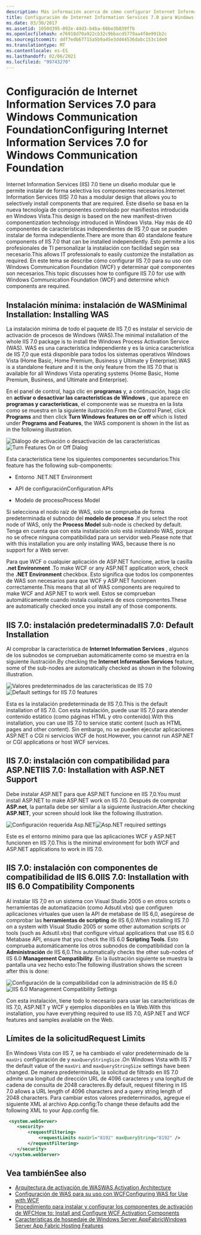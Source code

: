 ```yaml
---
description: Más información acerca de cómo configurar Internet Information Services 7,0 para Windows Communication Foundation
title: Configuración de Internet Information Services 7.0 para Windows Communication Foundation
ms.date: 03/30/2017
ms.assetid: 1050d395-092e-44d3-b4ba-66be3b039ffb
ms.openlocfilehash: e76918d70a922cb32c9bbacd5779aa4f8e991b2c
ms.sourcegitcommit: ddf7edb67715a5b9a45e3dd44536dabc153c1de0
ms.translationtype: MT
ms.contentlocale: es-ES
ms.lasthandoff: 02/06/2021
ms.locfileid: "99743270"
---
```

# <a name="configuring-internet-information-services-70-for-windows-communication-foundation"></a><span data-ttu-id="383d3-103">Configuración de Internet Information Services 7.0 para Windows Communication Foundation</span><span class="sxs-lookup"><span data-stu-id="383d3-103">Configuring Internet Information Services 7.0 for Windows Communication Foundation</span></span>

<span data-ttu-id="383d3-104">Internet Information Services (IIS) 7.0 tiene un diseño modular que le permite instalar de forma selectiva los componentes necesarios.</span><span class="sxs-lookup"><span data-stu-id="383d3-104">Internet Information Services (IIS) 7.0 has a modular design that allows you to selectively install components that are required.</span></span> <span data-ttu-id="383d3-105">Este diseño se basa en la nueva tecnología de componentes controlado por manifiestos introducida en Windows Vista.</span><span class="sxs-lookup"><span data-stu-id="383d3-105">This design is based on the new manifest-driven componentization technology introduced in Windows Vista.</span></span> <span data-ttu-id="383d3-106">Hay más de 40 componentes de características independientes de IIS 7,0 que se pueden instalar de forma independiente.</span><span class="sxs-lookup"><span data-stu-id="383d3-106">There are more than 40 standalone feature components of IIS 7.0 that can be installed independently.</span></span> <span data-ttu-id="383d3-107">Esto permite a los profesionales de TI personalizar la instalación con facilidad según sea necesario.</span><span class="sxs-lookup"><span data-stu-id="383d3-107">This allows IT professionals to easily customize the installation as required.</span></span> <span data-ttu-id="383d3-108">En este tema se describe cómo configurar IIS 7,0 para su uso con Windows Communication Foundation (WCF) y determinar qué componentes son necesarios.</span><span class="sxs-lookup"><span data-stu-id="383d3-108">This topic discusses how to configure IIS 7.0 for use with Windows Communication Foundation (WCF) and determine which components are required.</span></span>

## <a name="minimal-installation-installing-was"></a><span data-ttu-id="383d3-109">Instalación mínima: instalación de WAS</span><span class="sxs-lookup"><span data-stu-id="383d3-109">Minimal Installation: Installing WAS</span></span>

 <span data-ttu-id="383d3-110">La instalación mínima de todo el paquete de IIS 7,0 es instalar el servicio de activación de procesos de Windows (WAS).</span><span class="sxs-lookup"><span data-stu-id="383d3-110">The minimal installation of the whole IIS 7.0 package is to install the Windows Process Activation Service (WAS).</span></span> <span data-ttu-id="383d3-111">WAS es una característica independiente y es la única característica de IIS 7,0 que está disponible para todos los sistemas operativos Windows Vista (Home Basic, Home Premium, Business y Ultimate y Enterprise).</span><span class="sxs-lookup"><span data-stu-id="383d3-111">WAS is a standalone feature and it is the only feature from the IIS 7.0 that is available for all Windows Vista operating systems (Home Basic, Home Premium, Business, and Ultimate and Enterprise).</span></span>

 <span data-ttu-id="383d3-112">En el panel de control, haga clic en **programas** y, a continuación, haga clic en **activar o desactivar las características de Windows** , que aparece en **programas y características**, el componente was se muestra en la lista como se muestra en la siguiente ilustración.</span><span class="sxs-lookup"><span data-stu-id="383d3-112">From the Control Panel, click **Programs** and then click **Turn Windows features on or off** which is listed under **Programs and Features**, the WAS component is shown in the list as in the following illustration.</span></span>

 <span data-ttu-id="383d3-113">![Diálogo de activación o desactivación de las características](media/wcfc-turnfeaturesonoroffs.gif "wcfc_TurnFeaturesOnOrOffs")</span><span class="sxs-lookup"><span data-stu-id="383d3-113">![Turn Features On or Off Dialog](media/wcfc-turnfeaturesonoroffs.gif "wcfc_TurnFeaturesOnOrOffs")</span></span>

 <span data-ttu-id="383d3-114">Esta característica tiene los siguientes componentes secundarios:</span><span class="sxs-lookup"><span data-stu-id="383d3-114">This feature has the following sub-components:</span></span>

- <span data-ttu-id="383d3-115">Entorno .NET</span><span class="sxs-lookup"><span data-stu-id="383d3-115">.NET Environment</span></span>

- <span data-ttu-id="383d3-116">API de configuración</span><span class="sxs-lookup"><span data-stu-id="383d3-116">Configuration APIs</span></span>

- <span data-ttu-id="383d3-117">Modelo de proceso</span><span class="sxs-lookup"><span data-stu-id="383d3-117">Process Model</span></span>

 <span data-ttu-id="383d3-118">Si selecciona el nodo raíz de WAS, solo se comprueba de forma predeterminada el subnodo del **modelo de proceso** .</span><span class="sxs-lookup"><span data-stu-id="383d3-118">If you select the root node of WAS, only the **Process Model** sub-node is checked by default.</span></span> <span data-ttu-id="383d3-119">Tenga en cuenta que con esta instalación solo está instalando WAS, porque no se ofrece ninguna compatibilidad para un servidor web.</span><span class="sxs-lookup"><span data-stu-id="383d3-119">Please note that with this installation you are only installing WAS, because there is no support for a Web server.</span></span>

 <span data-ttu-id="383d3-120">Para que WCF o cualquier aplicación de ASP.NET funcione, active la casilla **.net Environment** .</span><span class="sxs-lookup"><span data-stu-id="383d3-120">To make WCF or any ASP.NET application work, check the **.NET Environment** checkbox.</span></span> <span data-ttu-id="383d3-121">Esto significa que todos los componentes de WAS son necesarios para que WCF y ASP.NET funcionen correctamente.</span><span class="sxs-lookup"><span data-stu-id="383d3-121">This means that all of WAS components are required to make WCF and ASP.NET to work well.</span></span> <span data-ttu-id="383d3-122">Estos se comprueban automáticamente cuando instala cualquiera de esos componentes.</span><span class="sxs-lookup"><span data-stu-id="383d3-122">These are automatically checked once you install any of those components.</span></span>

## <a name="iis-70-default-installation"></a><span data-ttu-id="383d3-123">IIS 7.0: instalación predeterminada</span><span class="sxs-lookup"><span data-stu-id="383d3-123">IIS 7.0: Default Installation</span></span>

 <span data-ttu-id="383d3-124">Al comprobar la característica de **Internet Information Services** , algunos de los subnodos se comprueban automáticamente como se muestra en la siguiente ilustración.</span><span class="sxs-lookup"><span data-stu-id="383d3-124">By checking the **Internet Information Services** feature, some of the sub-nodes are automatically checked as shown in the following illustration.</span></span>

 <span data-ttu-id="383d3-125">![Valores predeterminados de las características de IIS 7.0](media/wcfc-turningfeaturesonoroff2.gif "wcfc_TurningFeaturesOnOrOff2")</span><span class="sxs-lookup"><span data-stu-id="383d3-125">![Default settings for IIS 7.0 features](media/wcfc-turningfeaturesonoroff2.gif "wcfc_TurningFeaturesOnOrOff2")</span></span>

 <span data-ttu-id="383d3-126">Esta es la instalación predeterminada de IIS 7,0.</span><span class="sxs-lookup"><span data-stu-id="383d3-126">This is the default installation of IIS 7.0.</span></span> <span data-ttu-id="383d3-127">Con esta instalación, puede usar IIS 7,0 para atender contenido estático (como páginas HTML y otro contenido).</span><span class="sxs-lookup"><span data-stu-id="383d3-127">With this installation, you can use IIS 7.0 to service static content (such as HTML pages and other content).</span></span> <span data-ttu-id="383d3-128">Sin embargo, no se pueden ejecutar aplicaciones ASP.NET o CGI ni servicios WCF de host.</span><span class="sxs-lookup"><span data-stu-id="383d3-128">However, you cannot run ASP.NET or CGI applications or host WCF services.</span></span>

## <a name="iis-70-installation-with-aspnet-support"></a><span data-ttu-id="383d3-129">IIS 7.0: instalación con compatibilidad para ASP.NET</span><span class="sxs-lookup"><span data-stu-id="383d3-129">IIS 7.0: Installation with ASP.NET Support</span></span>

 <span data-ttu-id="383d3-130">Debe instalar ASP.NET para que ASP.NET funcione en IIS 7,0.</span><span class="sxs-lookup"><span data-stu-id="383d3-130">You must install ASP.NET to make ASP.NET work on IIS 7.0.</span></span> <span data-ttu-id="383d3-131">Después de comprobar **ASP.net**, la pantalla debe ser similar a la siguiente ilustración.</span><span class="sxs-lookup"><span data-stu-id="383d3-131">After checking **ASP.NET**, your screen should look like the following illustration.</span></span>

 <span data-ttu-id="383d3-132">![Configuración requerida Asp.NET](media/wcfc-trunfeaturesonoroff3s.gif "wcfc_TrunFeaturesOnOrOFf3s")</span><span class="sxs-lookup"><span data-stu-id="383d3-132">![Asp.NET required settings](media/wcfc-trunfeaturesonoroff3s.gif "wcfc_TrunFeaturesOnOrOFf3s")</span></span>

 <span data-ttu-id="383d3-133">Este es el entorno mínimo para que las aplicaciones WCF y ASP.NET funcionen en IIS 7,0.</span><span class="sxs-lookup"><span data-stu-id="383d3-133">This is the minimal environment for both WCF and ASP.NET applications to work in IIS 7.0.</span></span>

## <a name="iis-70-installation-with-iis-60-compatibility-components"></a><span data-ttu-id="383d3-134">IIS 7.0: instalación con componentes de compatibilidad de IIS 6.0</span><span class="sxs-lookup"><span data-stu-id="383d3-134">IIS 7.0: Installation with IIS 6.0 Compatibility Components</span></span>

 <span data-ttu-id="383d3-135">Al instalar IIS 7,0 en un sistema con Visual Studio 2005 o en otros scripts o herramientas de automatización (como Adsutil.vbs) que configuren aplicaciones virtuales que usen la API de metabase de IIS 6,0, asegúrese de comprobar las **herramientas de scripting** de IIS 6,0.</span><span class="sxs-lookup"><span data-stu-id="383d3-135">When installing IIS 7.0 on a system with Visual Studio 2005 or some other automation scripts or tools (such as Adsutil.vbs) that configure virtual applications that use IIS 6.0 Metabase API, ensure that you check the IIS 6.0 **Scripting Tools**.</span></span> <span data-ttu-id="383d3-136">Esto comprueba automáticamente los otros subnodos de compatibilidad con la **Administración** de IIS 6,0.</span><span class="sxs-lookup"><span data-stu-id="383d3-136">This automatically checks the other sub-nodes of IIS 6.0 **Management Compatibility**.</span></span> <span data-ttu-id="383d3-137">En la ilustración siguiente se muestra la pantalla una vez hecho esto:</span><span class="sxs-lookup"><span data-stu-id="383d3-137">The following illustration shows the screen after this is done:</span></span>

 <span data-ttu-id="383d3-138">![Configuración de la compatibilidad con la administración de IIS 6.0](media/scfc-turnfeaturesonoroff5s.gif "scfc_TurnFeaturesOnOrOff5s")</span><span class="sxs-lookup"><span data-stu-id="383d3-138">![IIS 6.0 Management Compatibility Settings](media/scfc-turnfeaturesonoroff5s.gif "scfc_TurnFeaturesOnOrOff5s")</span></span>

 <span data-ttu-id="383d3-139">Con esta instalación, tiene todo lo necesario para usar las características de IIS 7,0, ASP.NET y WCF y ejemplos disponibles en la Web.</span><span class="sxs-lookup"><span data-stu-id="383d3-139">With this installation, you have everything required to use IIS 7.0, ASP.NET and WCF features and samples available on the Web.</span></span>

## <a name="request-limits"></a><span data-ttu-id="383d3-140">Límites de la solicitud</span><span class="sxs-lookup"><span data-stu-id="383d3-140">Request Limits</span></span>

 <span data-ttu-id="383d3-141">En Windows Vista con IIS 7, se ha cambiado el valor predeterminado de la `maxUri` configuración de y `maxQueryStringSize` .</span><span class="sxs-lookup"><span data-stu-id="383d3-141">On Windows Vista with IIS 7 the default value of the `maxUri` and `maxQueryStringSize` settings have been changed.</span></span> <span data-ttu-id="383d3-142">De manera predeterminada, la solicitud de filtrado en IIS 7.0 admite una longitud de dirección URL de 4096 caracteres y una longitud de cadena de consulta de 2048 caracteres.</span><span class="sxs-lookup"><span data-stu-id="383d3-142">By default, request filtering in IIS 7.0 allows a URL length of 4096 characters and a query string length of 2048 characters.</span></span> <span data-ttu-id="383d3-143">Para cambiar estos valores predeterminados, agregue el siguiente XML al archivo App.config:</span><span class="sxs-lookup"><span data-stu-id="383d3-143">To change these defaults add the following XML to your App.config file.</span></span>

```xml
 <system.webServer>
    <security>
        <requestFiltering>
            <requestLimits maxUrl="8192" maxQueryString="8192" />
        </requestFiltering>
    </security>
 </system.webServer>
 ```

## <a name="see-also"></a><span data-ttu-id="383d3-144">Vea también</span><span class="sxs-lookup"><span data-stu-id="383d3-144">See also</span></span>

- [<span data-ttu-id="383d3-145">Arquitectura de activación de WAS</span><span class="sxs-lookup"><span data-stu-id="383d3-145">WAS Activation Architecture</span></span>](was-activation-architecture.md)
- [<span data-ttu-id="383d3-146">Configuración de WAS para su uso con WCF</span><span class="sxs-lookup"><span data-stu-id="383d3-146">Configuring WAS for Use with WCF</span></span>](configuring-the-wpa--service-for-use-with-wcf.md)
- [<span data-ttu-id="383d3-147">Procedimiento para instalar y configurar los componentes de activación de WFC</span><span class="sxs-lookup"><span data-stu-id="383d3-147">How to: Install and Configure WCF Activation Components</span></span>](how-to-install-and-configure-wcf-activation-components.md)
- <span data-ttu-id="383d3-148">[Características de hospedaje de Windows Server AppFabric](/previous-versions/appfabric/ee677189(v=azure.10))</span><span class="sxs-lookup"><span data-stu-id="383d3-148">[Windows Server App Fabric Hosting Features](/previous-versions/appfabric/ee677189(v=azure.10))</span></span>
